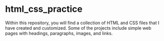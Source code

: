 # html_css_practice
Within this repository, you will find a collection of HTML and CSS files that I have created and customized. Some of the projects include simple web pages with headings, paragraphs, images, and links.
